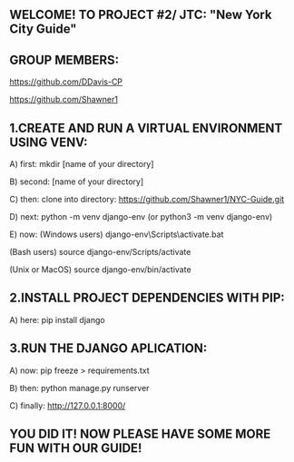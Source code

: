 WELCOME! TO PROJECT #2/ JTC: "New York City Guide"
------------------------------------------------------------------
GROUP MEMBERS: 
------------------------------------------------------------------
https://github.com/DDavis-CP              

https://github.com/Shawner1                        

1.CREATE AND RUN A VIRTUAL ENVIRONMENT USING VENV: 
------------------------------------------------------------------
A) first:  mkdir [name of your directory]

B) second: [name of your directory]

C) then: clone into directory: https://github.com/Shawner1/NYC-Guide.git 

D) next: python -m venv django-env (or python3 -m venv django-env)

E) now: (Windows users) django-env\Scripts\activate.bat 
   
   (Bash users) source django-env/Scripts/activate
   
   (Unix or MacOS) source django-env/bin/activate

2.INSTALL PROJECT DEPENDENCIES WITH PIP:           
------------------------------------------------------------------
A) here: pip install django

3.RUN THE DJANGO APLICATION:                       
------------------------------------------------------------------
A) now: pip freeze > requirements.txt

B) then: python manage.py runserver

C) finally: http://127.0.0.1:8000/

YOU DID IT! NOW PLEASE HAVE SOME MORE FUN WITH OUR GUIDE!
------------------------------------------------------------------
                                          









